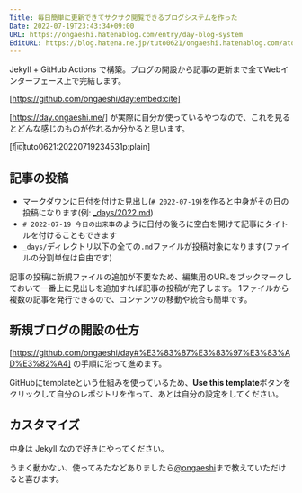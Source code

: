 ```yaml
---
Title: 毎日簡単に更新できてサクサク閲覧できるブログシステムを作った
Date: 2022-07-19T23:43:34+09:00
URL: https://ongaeshi.hatenablog.com/entry/day-blog-system
EditURL: https://blog.hatena.ne.jp/tuto0621/ongaeshi.hatenablog.com/atom/entry/4207112889900600722
---
```


Jekyll + GitHub Actions で構築。ブログの開設から記事の更新まで全てWebインターフェース上で完結します。

[https://github.com/ongaeshi/day:embed:cite]

[https://day.ongaeshi.me/] が実際に自分が使っているやつなので、これを見るとどんな感じのものが作れるか分かると思います。

[f:id:tuto0621:20220719234531p:plain]

## 記事の投稿
- マークダウンに日付を付けた見出し(`# 2022-07-19`)を作ると中身がその日の投稿になります(例: [_days/2022.md](https://github.com/ongaeshi/day/blob/main/_days/2022.md))
- `# 2022-07-19 今日の出来事`のように日付の後ろに空白を開けて記事にタイトルを付けることもできます
- `_days/`ディレクトリ以下の全ての`.md`ファイルが投稿対象になります(ファイルの分割単位は自由です)

記事の投稿に新規ファイルの追加が不要なため、編集用のURLをブックマークしておいて一番上に見出しを追加すれば記事の投稿が完了します。
1ファイルから複数の記事を発行できるので、コンテンツの移動や統合も簡単です。

## 新規ブログの開設の仕方
[https://github.com/ongaeshi/day#%E3%83%87%E3%83%97%E3%83%AD%E3%82%A4] の手順に沿って進めます。

GitHubにtemplateという仕組みを使っているため、**Use this template**ボタンをクリックして自分のレポジトリを作って、あとは自分の設定をしてください。

## カスタマイズ
中身は Jekyll なので好きにやってください。

うまく動かない、使ってみたなどありましたら[@ongaeshi](https://twitter.com/ongaeshi)まで教えていただけると喜びます。 
